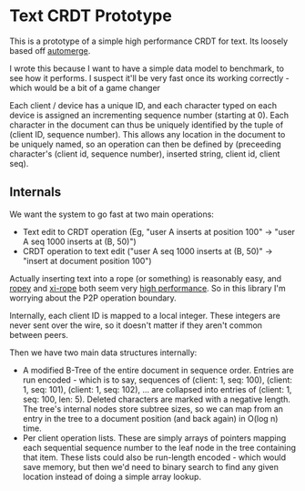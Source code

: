 # Text CRDT Prototype

This is a prototype of a simple high performance CRDT for text. Its loosely
based off [automerge](https://github.com/automerge/automerge).

I wrote this because I want to have a simple data model to benchmark, to see how
it performs. I suspect it'll be very fast once its working correctly - which
would be a bit of a game changer

Each client / device has a unique ID, and each character typed on each device is
assigned an incrementing sequence number (starting at 0). Each character in the
document can thus be uniquely identified by the tuple of (client ID, sequence
number). This allows any location in the document to be uniquely named, so an
operation can then be defined by (preceeding character's (client id, sequence
number), inserted string, client id, client seq).


## Internals

We want the system to go fast at two main operations:

- Text edit to CRDT operation (Eg, "user A inserts at position 100" -> "user A
  seq 1000 inserts at (B, 50)")
- CRDT operation to text edit ("user A
  seq 1000 inserts at (B, 50)" -> "insert at document position 100")

Actually inserting text into a rope (or something) is reasonably easy, and
[ropey](https://github.com/cessen/ropey/) and
[xi-rope](https://crates.io/crates/xi-rope) both seem very [high
performance](https://home.seph.codes/public/c3/ins_random/report/index.html). So
in this library I'm worrying about the P2P operation boundary.

Internally, each client ID is mapped to a local integer. These integers are
never sent over the wire, so it doesn't matter if they aren't common between
peers.

Then we have two main data structures internally:

- A modified B-Tree of the entire document in sequence order. Entries are run
  encoded - which is to say, sequences of (client: 1, seq: 100), (client: 1,
  seq: 101), (client: 1, seq: 102), ... are collapsed into entries of (client:
  1, seq: 100, len: 5). Deleted characters are marked with a negative length.
  The tree's internal nodes store subtree sizes, so we can map from an entry in
  the tree to a document position (and back again) in O(log n) time.
- Per client operation lists. These are simply arrays of pointers mapping each
  sequential sequence number to the leaf node in the tree containing that item.
  These lists could also be run-length encoded - which would save memory, but
  then we'd need to binary search to find any given location instead of doing a
  simple array lookup.
